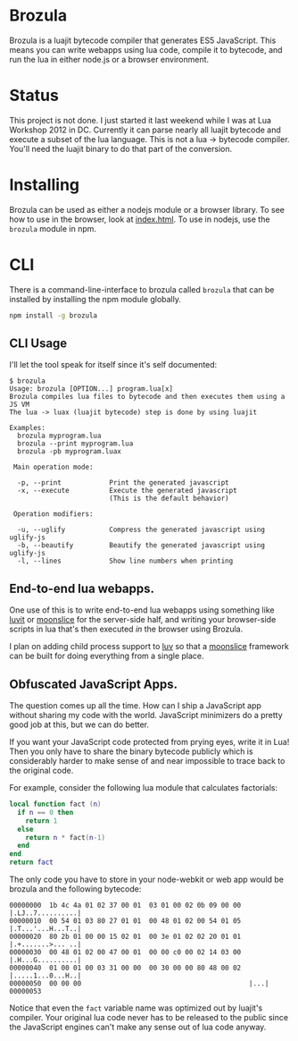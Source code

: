 # Brozula

Brozula is a luajit bytecode compiler that generates ES5 JavaScript.  This means
you can write webapps using lua code, compile it to bytecode, and run the lua in
either node.js or a browser environment.

# Status

This project is not done.  I just started it last weekend while I was at
Lua Workshop 2012 in DC.  Currently it can parse nearly all luajit bytecode and
execute a subset of the lua language.  This is not a lua -> bytecode compiler.
You'll need the luajit binary to do that part of the conversion.

# Installing

Brozula can be used as either a nodejs module or a browser library.  To see how
to use in the browser, look at [index.html][].  To use in nodejs, use the
`brozula` module in npm.

# CLI

There is a command-line-interface to brozula called `brozula` that can be
installed by installing the npm module globally.

```sh
npm install -g brozula
```

## CLI Usage

I'll let the tool speak for itself since it's self documented:

```
$ brozula
Usage: brozula [OPTION...] program.lua[x]
Brozula compiles lua files to bytecode and then executes them using a JS VM
The lua -> luax (luajit bytecode) step is done by using luajit

Examples:
  brozula myprogram.lua
  brozula --print myprogram.lua
  brozula -pb myprogram.luax

 Main operation mode:

  -p, --print            Print the generated javascript
  -x, --execute          Execute the generated javascript
                         (This is the default behavior)

 Operation modifiers:

  -u, --uglify           Compress the generated javascript using uglify-js
  -b, --beautify         Beautify the generated javascript using uglify-js
  -l, --lines            Show line numbers when printing
```

## End-to-end lua webapps.

One use of this is to write end-to-end lua webapps using something like [luvit][]
or [moonslice][] for the server-side half, and writing your browser-side scripts
in lua that's then executed *in* the browser using Brozula.

I plan on adding child process support to [luv][] so that a [moonslice][] framework
can be built for doing everything from a single place.

## Obfuscated JavaScript Apps.

The question comes up all the time.  How can I ship a JavaScript app without
sharing my code with the world.  JavaScript minimizers do a pretty good job at
this, but we can do better.

If you want your JavaScript code protected from prying eyes, write it in Lua!
Then you only have to share the binary bytecode publicly which is considerably
harder to make sense of and near impossible to trace back to the original code.

For example, consider the following lua module that calculates factorials:

```lua
local function fact (n)
  if n == 0 then
    return 1
  else
    return n * fact(n-1)
  end
end
return fact
```

The only code you have to store in your node-webkit or web app would be brozula
and the following bytecode:

```hd
00000000  1b 4c 4a 01 02 37 00 01  03 01 00 02 0b 09 00 00  |.LJ..7..........|
00000010  00 54 01 03 80 27 01 01  00 48 01 02 00 54 01 05  |.T...'...H...T..|
00000020  80 2b 01 00 00 15 02 01  00 3e 01 02 02 20 01 01  |.+.......>... ..|
00000030  00 48 01 02 00 47 00 01  00 00 c0 00 02 14 03 00  |.H...G..........|
00000040  01 00 01 00 03 31 00 00  00 30 00 00 80 48 00 02  |.....1...0...H..|
00000050  00 00 00                                          |...|
00000053
```

Notice that even the `fact` variable name was optimized out by luajit's compiler.
Your original lua code never has to be released to the public since the JavaScript
engines can't make any sense out of lua code anyway.

[luvit]: http://luvit.io/
[moonslice]: https://github.com/creationix/moonslice-luv
[luv]: https://github.com/creationix/luv
[index.html]: https://github.com/creationix/brozula/blob/master/index.html
